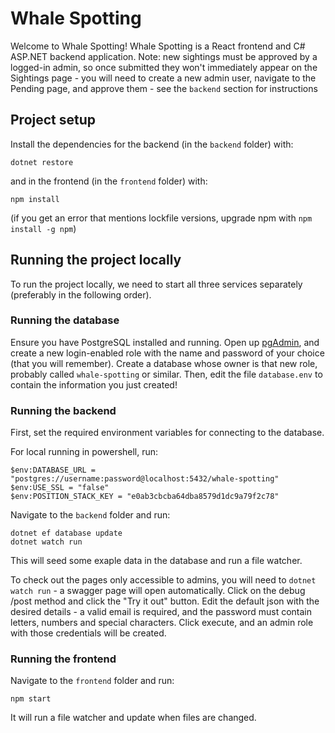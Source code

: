 # Whale Spotting

Welcome to Whale Spotting! Whale Spotting is a React frontend and C# ASP.NET backend application. 
Note: new sightings must be approved by a logged-in admin, so once submitted they won't immediately appear on the Sightings page - you 
will need to create a new admin user, navigate to the Pending page, and approve them - see the `backend` section for instructions


## Project setup

Install the dependencies for the backend (in the `backend` folder) with:

```
dotnet restore
```

and in the frontend (in the `frontend` folder) with:

```
npm install
```

(if you get an error that mentions lockfile versions, upgrade npm with `npm install -g npm`)

## Running the project locally

To run the project locally, we need to start all three services separately (preferably in the following order).

### Running the database

Ensure you have PostgreSQL installed and running. Open up [pgAdmin](https://www.pgadmin.org/), and create a new login-enabled role with the name and password of your choice (that you will remember). Create a database whose owner is that new role, probably called `whale-spotting` or similar. Then, edit the file `database.env` to contain the information you just created!

### Running the backend

First, set the required environment variables for connecting to the database.

For local running in powershell, run:

```
$env:DATABASE_URL = "postgres://username:password@localhost:5432/whale-spotting"
$env:USE_SSL = "false"
$env:POSITION_STACK_KEY = "e0ab3cbcba64dba8579d1dc9a79f2c78"
```

Navigate to the `backend` folder and run:

```
dotnet ef database update
dotnet watch run
```

This will seed some exaple data in the database and run a file watcher. 

To check out the pages only accessible to admins, you will need to `dotnet watch run` - a swagger page will open automatically.
Click on the debug /post method and click the "Try it out" button. Edit the default json with the desired details - a valid email is 
required, and the password must contain letters, numbers and special characters. Click execute, and an admin role with those credentials 
will be created. 

### Running the frontend

Navigate to the `frontend` folder and run:

```
npm start
```

It will run a file watcher and update when files are changed.
